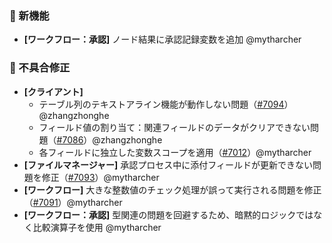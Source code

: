 ### 🎉 新機能

* **[ワークフロー：承認]** ノード結果に承認記録変数を追加 @mytharcher

### 🐛 不具合修正

* **[クライアント]**
  * テーブル列のテキストアライン機能が動作しない問題（[#7094](https://github.com/nocobase/nocobase/pull/7094)）@zhangzhonghe
  * フィールド値の割り当て：関連フィールドのデータがクリアできない問題（[#7086](https://github.com/nocobase/nocobase/pull/7086)）@zhangzhonghe
  * 各フィールドに独立した変数スコープを適用（[#7012](https://github.com/nocobase/nocobase/pull/7012)）@mytharcher
* **[ファイルマネージャー]** 承認プロセス中に添付フィールドが更新できない問題を修正（[#7093](https://github.com/nocobase/nocobase/pull/7093)）@mytharcher
* **[ワークフロー]** 大きな整数値のチェック処理が誤って実行される問題を修正（[#7091](https://github.com/nocobase/nocobase/pull/7091)）@mytharcher
* **[ワークフロー：承認]** 型関連の問題を回避するため、暗黙的ロジックではなく比較演算子を使用 @mytharcher

